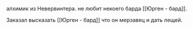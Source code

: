 алхимик из Невервинтера. не любит некоего барда [[Юрген - бард]].

Заказал высказать [[Юрген - бард]] что он мерзавец и дать лещей.